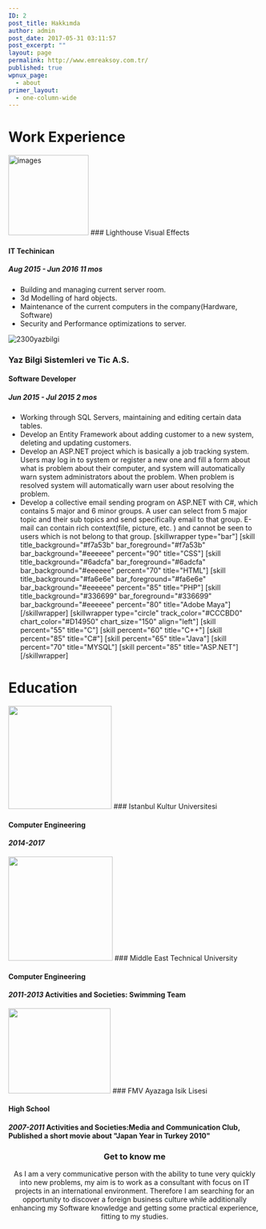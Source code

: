 ```yaml
---
ID: 2
post_title: Hakkımda
author: admin
post_date: 2017-05-31 03:11:57
post_excerpt: ""
layout: page
permalink: http://www.emreaksoy.com.tr/
published: true
wpnux_page:
  - about
primer_layout:
  - one-column-wide
---
```

# Work Experience 

<img class="" src="http://www.emreaksoy.com.tr/wp-content/uploads/2017/05/images.png" alt="images" width="160" height="160" /> 
### Lighthouse Visual Effects

#### IT Techinican

##### Aug 2015 - Jun 2016 11 mos

*   Building and managing current server room.
*   3d Modelling of hard objects.
*   Maintenance of the current computers in the company(Hardware, Software)
*   Security and Performance optimizations to server.

![2300yazbilgi][1] 
### Yaz Bilgi Sistemleri ve Tic A.S.

#### Software Developer

##### Jun 2015 - Jul 2015 2 mos

*   Working through SQL Servers, maintaining and editing certain data tables.
*   Develop an Entity Framework about adding customer to a new system, deleting and updating customers.
*   Develop an ASP.NET project which is basically a job tracking system. Users may log in to system or register a new one and fill a form about what is problem about their computer, and system will automatically warn system administrators about the problem. When problem is resolved system will automatically warn user about resolving the problem.
*   Develop a collective email sending program on ASP.NET with C#, which contains 5 major and 6 minor groups. A user can select from 5 major topic and their sub topics and send specifically email to that group. E-mail can contain rich context(file, picture, etc. ) and cannot be seen to users which is not belong to that group. [skillwrapper type="bar"] [skill title_background="#f7a53b" bar_foreground="#f7a53b" bar_background="#eeeeee" percent="90" title="CSS"] [skill title_background="#6adcfa" bar_foreground="#6adcfa" bar_background="#eeeeee" percent="70" title="HTML"] [skill title_background="#fa6e6e" bar_foreground="#fa6e6e" bar_background="#eeeeee" percent="85" title="PHP"] [skill title_background="#336699" bar_foreground="#336699" bar_background="#eeeeee" percent="80" title="Adobe Maya"] [/skillwrapper] [skillwrapper type="circle" track_color="#CCCBD0" chart_color="#D14950" chart_size="150" align="left"] [skill percent="55" title="C"] [skill percent="60" title="C++"] [skill percent="85" title="C#"] [skill percent="65" title="Java"] [skill percent="70" title="MYSQL"] [skill percent="85" title="ASP.NET"] [/skillwrapper] 

<h1 style="text-align: left;">
  Education
</h1>

<img class="alignleft" src="http://www.emreaksoy.com.tr/wp-content/uploads/2017/05/istanbul_kultur_universitesi_logo.png" width="206" height="206" /> 
### Istanbul Kultur Universitesi

#### Computer Engineering

#### ***2014-2017***

<img class="alignleft" src="http://www.emreaksoy.com.tr/wp-content/uploads/2017/05/indir-1.png" width="208" height="208" /> 
### Middle East Technical University

#### Computer Engineering

#### ***2011-2013*** Activities and Societies: Swimming Team 

<img class="alignleft" src="http://www.emreaksoy.com.tr/wp-content/uploads/2017/05/35_2_fmv.jpg" width="204" height="170" /> 
### FMV Ayazaga Isik Lisesi

#### High School

#### ***2007-2011*** Activities and Societies:Media and Communication Club, Published a short movie about "Japan Year in Turkey 2010" 

<h3 style="text-align: center;">
  Get to know me
</h3>

<p style="text-align: center;">
  As I am a very communicative person with the ability to tune very quickly into new problems, my aim is to work as a consultant with focus on IT projects in an international environment. Therefore I am searching for an opportunity to discover a foreign business culture while additionally enhancing my Software knowledge and getting some practical experience, fitting to my studies.
</p>

 [1]: http://www.emreaksoy.com.tr/wp-content/uploads/2017/05/2300yazbilgi.jpg
